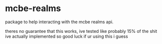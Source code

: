 # mcbe-realms

package to help interacting with the mcbe realms api.

theres no guarantee that this works, ive tested like probably 15% of the shit ive actually implemented so good luck if ur using this i guess
